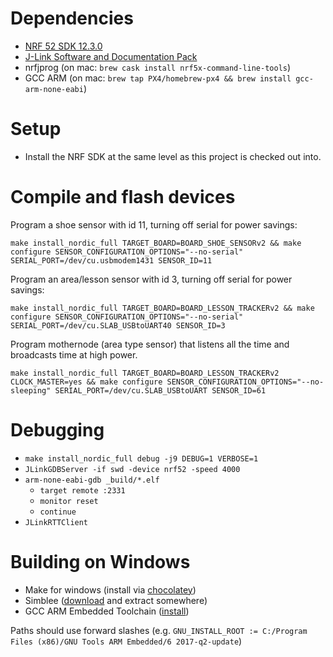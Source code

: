 # Dependencies

 - [NRF 52 SDK 12.3.0](https://www.nordicsemi.com/eng/nordic/download_resource/54291/56/98853373/32925)
 - [J-Link Software and Documentation Pack](https://www.segger.com/downloads/jlink/#J-LinkSoftwareAndDocumentationPack)
 - nrfjprog (on mac: `brew cask install nrf5x-command-line-tools`)
 - GCC ARM (on mac: `brew tap PX4/homebrew-px4 && brew install gcc-arm-none-eabi`)

# Setup

 - Install the NRF SDK at the same level as this project is checked out into.

# Compile and flash devices

Program a shoe sensor with id 11, turning off serial for power savings:

`make install_nordic_full TARGET_BOARD=BOARD_SHOE_SENSORv2 && make configure SENSOR_CONFIGURATION_OPTIONS="--no-serial" SERIAL_PORT=/dev/cu.usbmodem1431 SENSOR_ID=11`

Program an area/lesson sensor with id 3, turning off serial for power savings:

`make install_nordic_full TARGET_BOARD=BOARD_LESSON_TRACKERv2 && make configure SENSOR_CONFIGURATION_OPTIONS="--no-serial" SERIAL_PORT=/dev/cu.SLAB_USBtoUART40 SENSOR_ID=3`

Program mothernode (area type sensor) that listens all the time and broadcasts time at high power.

`make install_nordic_full TARGET_BOARD=BOARD_LESSON_TRACKERv2 CLOCK_MASTER=yes && make configure SENSOR_CONFIGURATION_OPTIONS="--no-sleeping" SERIAL_PORT=/dev/cu.SLAB_USBtoUART SENSOR_ID=61`

# Debugging
- `make install_nordic_full debug -j9 DEBUG=1 VERBOSE=1`
- `JLinkGDBServer -if swd -device nrf52 -speed 4000`
- `arm-none-eabi-gdb _build/*.elf`
  - `target remote :2331`
  - `monitor reset`
  - `continue`
- `JLinkRTTClient`

# Building on Windows

- Make for windows (install via [chocolatey](https://chocolatey.org/packages/make))
- Simblee ([download](https://www.simblee.com/downloads/Simblee_248.tar.gz) and extract somewhere)
- GCC ARM Embedded Toolchain ([install](https://developer.arm.com/open-source/gnu-toolchain/gnu-rm/downloads))

Paths should use forward slashes (e.g. `GNU_INSTALL_ROOT := C:/Program Files (x86)/GNU Tools ARM Embedded/6 2017-q2-update`)
